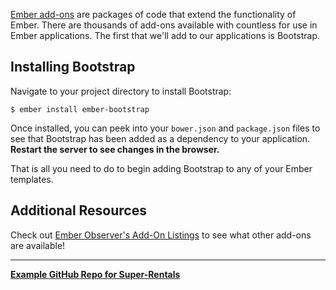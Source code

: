 [Ember add-ons](https://guides.emberjs.com/v2.3.0/addons-and-dependencies/managing-dependencies/) are packages of code that extend the functionality of Ember. There are thousands of add-ons available with countless for use in Ember applications. The first that we'll add to our applications is Bootstrap.

## Installing Bootstrap

Navigate to your project directory to install Bootstrap:

```
$ ember install ember-bootstrap
```

Once installed, you can peek into your `bower.json` and `package.json` files to see that Bootstrap has been added as a dependency to your application. **Restart the server to see changes in the browser.**

That is all you need to do to begin adding Bootstrap to any of your Ember templates.

## Additional Resources

Check out [Ember Observer's Add-On Listings](http://emberobserver.com/addons) to see what other add-ons are available!

<hr>

**[<i class="glyphicon glyphicon-folder-open"></i>  Example GitHub Repo for Super-Rentals](https://github.com/epicodus-lessons/ember-super-rentals/tree/1.7_add_ons_bootstrap)**
